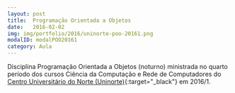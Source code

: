 ```yaml
---
layout: post
title:  Programação Orientada a Objetos
date:   2016-02-02
img: img/portfolio/2016/uninorte-poo-20161.png
modalID: modalPOO20161
category: Aula
---
```


Disciplina Programação Orientada a Objetos (noturno) ministrada no quarto período dos cursos Ciência da Computação e Rede de Computadores do [Centro Universitário do Norte (Uninorte)][uninorte]{:target="_black"} em 2016/1.


[uninorte]: http://uninorte.com.br/
